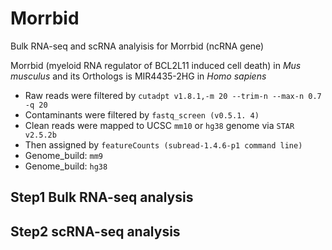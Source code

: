 # Morrbid
Bulk RNA-seq and scRNA analyisis for Morrbid (ncRNA gene)


Morrbid (myeloid RNA regulator of BCL2L11 induced cell death) in *Mus musculus* and its Orthologs is MIR4435-2HG in *Homo sapiens*


- Raw reads were filtered by `cutadpt v1.8.1,-m 20 --trim-n --max-n 0.7 -q 20`
- Contaminants were filtered by `fastq_screen (v0.5.1. 4)`
- Clean reads were mapped to UCSC `mm10` or `hg38` genome via `STAR v2.5.2b`
- Then assigned by `featureCounts (subread-1.4.6-p1 command line)`
- Genome_build: `mm9`
- Genome_build: `hg38`



## Step1 Bulk RNA-seq analysis

## Step2 scRNA-seq analysis
